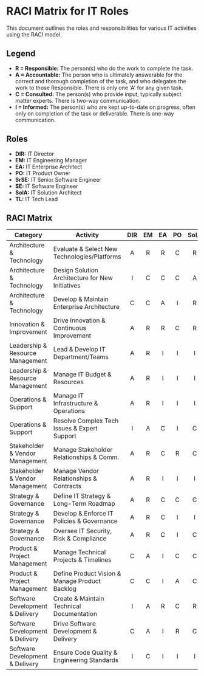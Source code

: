 # RACI Matrix for IT Roles

This document outlines the roles and responsibilities for various IT activities using the RACI model.

## Legend

*   **R = Responsible:** The person(s) who do the work to complete the task.
*   **A = Accountable:** The person who is ultimately answerable for the correct and thorough completion of the task, and who delegates the work to those Responsible. There is only one 'A' for any given task.
*   **C = Consulted:** The person(s) who provide input, typically subject matter experts. There is two-way communication.
*   **I = Informed:** The person(s) who are kept up-to-date on progress, often only on completion of the task or deliverable. There is one-way communication.

## Roles

*   **DIR:** IT Director
*   **EM:** IT Engineering Manager
*   **EA:** IT Enterprise Architect
*   **PO:** IT Product Owner
*   **SrSE:** IT Senior Software Engineer
*   **SE:** IT Software Engineer
*   **SolA:** IT Solution Architect
*   **TL:** IT Tech Lead

## RACI Matrix

| Category                      | Activity                                        | DIR | EM  | EA  | PO  | SolA | TL  | SrSE | SE  |
|-------------------------------|---------------------------------------------------|:---:|:---:|:---:|:---:|:----:|:---:|:----:|:---:|
| Architecture & Technology     | Evaluate & Select New Technologies/Platforms    |  A  |  R  |  R  |  C  |  R   |  R  |  C   |  I  |
| Architecture & Technology     | Design Solution Architecture for New Initiatives|  I  |  C  |  C  |  C  |  A   |  R  |  R   |  I  |
| Architecture & Technology     | Develop & Maintain Enterprise Architecture      |  C  |  C  |  A  |  I  |  R   |  C  |  I   |  I  |
| Innovation & Improvement      | Drive Innovation & Continuous Improvement       |  A  |  R  |  R  |  C  |  R   |  R  |  R   |  C  |
| Leadership & Resource Management | Lead & Develop IT Department/Teams              |  A  |  R  |  I  |  I  |  I   |  R  |  C   |  I  |
| Leadership & Resource Management | Manage IT Budget & Resources                    |  A  |  R  |  I  |  I  |  I   |  C  |  I   |  I  |
| Operations & Support          | Manage IT Infrastructure & Operations           |  A  |  R  |  I  |  I  |  I   |  C  |  I   |  I  |
| Operations & Support          | Resolve Complex Tech Issues & Expert Support    |  I  |  A  |  C  |  I  |  C   |  R  |  R   |  C  |
| Stakeholder & Vendor Management | Manage Stakeholder Relationships & Comm.        |  A  |  R  |  C  |  R  |  C   |  R  |  C   |  I  |
| Stakeholder & Vendor Management | Manage Vendor Relationships & Contracts         |  A  |  R  |  I  |  I  |  I   |  I  |  I   |  I  |
| Strategy & Governance         | Define IT Strategy & Long-Term Roadmap          |  A  |  R  |  C  |  C  |  C   |  C  |  I   |  I  |
| Strategy & Governance         | Develop & Enforce IT Policies & Governance      |  A  |  R  |  C  |  I  |  I   |  C  |  I   |  I  |
| Strategy & Governance         | Oversee IT Security, Risk & Compliance          |  A  |  R  |  C  |  I  |  C   |  R  |  C   |  I  |
| Product & Project Management  | Manage Technical Projects & Timelines           |  C  |  A  |  I  |  C  |  C   |  R  |  C   |  I  |
| Product & Project Management  | Define Product Vision & Manage Product Backlog  |  C  |  C  |  I  |  A  |  C   |  C  |  C   |  I  |
| Software Development & Delivery | Create & Maintain Technical Documentation       |  I  |  A  |  R  |  C  |  R   |  R  |  R   |  R  |
| Software Development & Delivery | Drive Software Development & Delivery           |  C  |  A  |  I  |  R  |  C   |  R  |  R   |  R  |
| Software Development & Delivery | Ensure Code Quality & Engineering Standards     |  I  |  C  |  I  |  I  |  I   |  A  |  R   |  R  |
